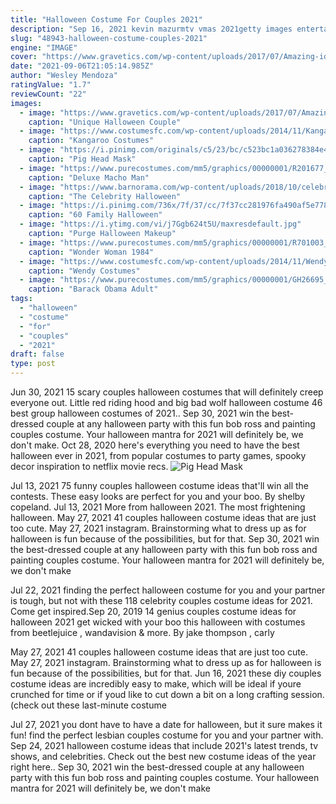 ```yaml
---
title: "Halloween Costume For Couples 2021"
description: "Sep 16, 2021 kevin mazurmtv vmas 2021getty images entertainmentgetty images.  Dressing in an mgk and megan couples costume for halloween is one way to elevate your night and make a"
slug: "48943-halloween-costume-couples-2021"
engine: "IMAGE"
cover: "https://www.gravetics.com/wp-content/uploads/2017/07/Amazing-ideas-from-pop-culture.jpg"
date: "2021-09-06T21:05:14.985Z"
author: "Wesley Mendoza"
ratingValue: "1.7"
reviewCount: "22"
images:
  - image: "https://www.gravetics.com/wp-content/uploads/2017/07/Amazing-ideas-from-pop-culture.jpg"
    caption: "Unique Halloween Couple"
  - image: "https://www.costumesfc.com/wp-content/uploads/2014/11/Kangaroo-Costume.jpg"
    caption: "Kangaroo Costumes"
  - image: "https://i.pinimg.com/originals/c5/23/bc/c523bc1a036278384e4ad369a7bfa2f4.jpg"
    caption: "Pig Head Mask"
  - image: "https://www.purecostumes.com/mm5/graphics/00000001/R201677_full_1.jpg"
    caption: "Deluxe Macho Man"
  - image: "https://www.barnorama.com/wp-content/uploads/2018/10/celebrity.jpg"
    caption: "The Celebrity Halloween"
  - image: "https://i.pinimg.com/736x/7f/37/cc/7f37cc281976fa490af5e7784d118ee6.jpg"
    caption: "60 Family Halloween"
  - image: "https://i.ytimg.com/vi/j7Ggb624t5U/maxresdefault.jpg"
    caption: "Purge Halloween Makeup"
  - image: "https://www.purecostumes.com/mm5/graphics/00000001/R701003_full_1.jpg"
    caption: "Wonder Woman 1984"
  - image: "https://www.costumesfc.com/wp-content/uploads/2014/11/Wendy-and-Peter-Pan-Costume.jpg"
    caption: "Wendy Costumes"
  - image: "https://www.purecostumes.com/mm5/graphics/00000001/GH26695_full_1.jpg"
    caption: "Barack Obama Adult"
tags:
  - "halloween"
  - "costume"
  - "for"
  - "couples"
  - "2021"
draft: false
type: post
---
```


Jun 30, 2021 15 scary couples halloween costumes that will definitely creep everyone out.  Little red riding hood and big bad wolf halloween costume 46 best group halloween costumes of 2021.. Sep 30, 2021 win the best-dressed couple at any halloween party with this fun bob ross and painting couples costume. Your halloween mantra for 2021 will definitely be, we don't make. Oct 28, 2020 here's everything you need to have the best halloween ever in 2021, from popular costumes to party games, spooky decor inspiration to netflix movie recs.
![Pig Head Mask](https://i.pinimg.com/originals/c5/23/bc/c523bc1a036278384e4ad369a7bfa2f4.jpg "Pig Head Mask")

Jul 13, 2021 75 funny couples halloween costume ideas that&#39;ll win all the contests. These easy looks are perfect for you and your boo. By shelby copeland. Jul 13, 2021  More from halloween 2021. The most frightening halloween. May 27, 2021 41 couples halloween costume ideas that are just too cute.  May 27, 2021 instagram. Brainstorming what to dress up as for halloween is fun because of the possibilities, but for that. Sep 30, 2021 win the best-dressed couple at any halloween party with this fun bob ross and painting couples costume. Your halloween mantra for 2021 will definitely be, we don&#39;t make
<!--inArticleAds-->

<!--galleryOne-->

Jul 22, 2021 finding the perfect halloween costume for you and your partner is tough, but not with these 118 celebrity couples costume ideas for 2021. Come get inspired.Sep 20, 2019 14 genius couples costume ideas for halloween 2021 get wicked with your boo this halloween with costumes from beetlejuice , wandavision & more. By jake thompson , carly
<!--inArticleAds-->

<!--galleryTwo-->

May 27, 2021 41 couples halloween costume ideas that are just too cute.  May 27, 2021 instagram. Brainstorming what to dress up as for halloween is fun because of the possibilities, but for that. Jun 16, 2021 these diy couples costume ideas are incredibly easy to make, which will be ideal if youre crunched for time or if youd like to cut down a bit on a long crafting session. (check out these last-minute costume
<!--galleryThree-->

Jul 27, 2021 you dont have to have a date for halloween, but it sure makes it fun! find the perfect lesbian couples costume for you and your partner with. Sep 24, 2021 halloween costume ideas that include 2021's latest trends, tv shows, and celebrities. Check out the best new costume ideas of the year right here.. Sep 30, 2021 win the best-dressed couple at any halloween party with this fun bob ross and painting couples costume. Your halloween mantra for 2021 will definitely be, we don't make
